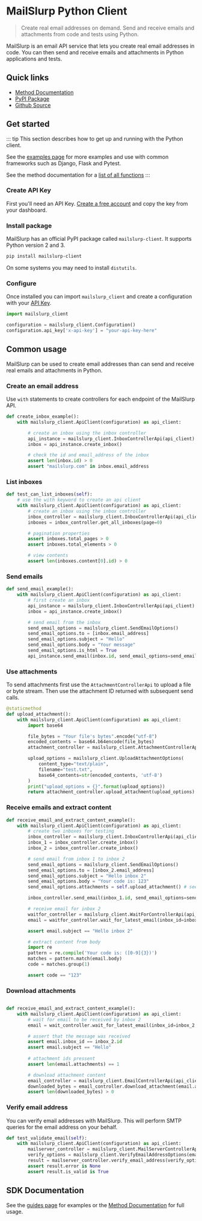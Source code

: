 # MailSlurp Python Client

> Create real email addresses on demand. Send and receive emails and attachments from code and tests using Python.

MailSlurp is an email API service that lets you create real email addresses in code. You can then send and receive emails and attachments in Python applications and tests.

## Quick links

- [Method Documentation](./docs)
- [PyPI Package](https://pypi.org/project/mailslurp-client/)
- [Github Source](https://github.com/mailslurp/mailslurp-client-python)

## Get started

::: tip
This section describes how to get up and running with the Python client.

See the [examples page](https://www.mailslurp.com/examples/) for more examples and use with common frameworks such as Django, Flask and Pytest.

See the method documentation for a [list of all functions](./docs)
:::

### Create API Key

First you'll need an API Key. [Create a free account](https://app.mailslurp.com) and copy the key from your dashboard.

### Install package

MailSlurp has an official PyPI package called `mailslurp-client`. It supports Python version 2 and 3.

```bash
pip install mailslurp-client
```

On some systems you may need to install `distutils`.

### Configure

Once installed you can import `mailslurp_client` and create a configuration with your [API Key](https://app.mailslurp.com).

```python
import mailslurp_client

configuration = mailslurp_client.Configuration()
configuration.api_key['x-api-key'] = "your-api-key-here"
```

## Common usage

MailSlurp can be used to create email addresses than can send and receive real emails and attachments in Python.

### Create an email address

Use `with` statements to create controllers for each endpoint of the MailSlurp API.

```python
def create_inbox_example():
    with mailslurp_client.ApiClient(configuration) as api_client:

        # create an inbox using the inbox controller
        api_instance = mailslurp_client.InboxControllerApi(api_client)
        inbox = api_instance.create_inbox()

        # check the id and email_address of the inbox
        assert len(inbox.id) > 0
        assert "mailslurp.com" in inbox.email_address
```

### List inboxes

```python
def test_can_list_inboxes(self):
    # use the with keyword to create an api client
    with mailslurp_client.ApiClient(configuration) as api_client:
        # create an inbox using the inbox controller
        inbox_controller = mailslurp_client.InboxControllerApi(api_client)
        inboxes = inbox_controller.get_all_inboxes(page=0)

        # pagination properties
        assert inboxes.total_pages > 0
        assert inboxes.total_elements > 0

        # view contents
        assert len(inboxes.content[0].id) > 0
```

### Send emails

```python
def send_email_example():
    with mailslurp_client.ApiClient(configuration) as api_client:
        # first create an inbox
        api_instance = mailslurp_client.InboxControllerApi(api_client)
        inbox = api_instance.create_inbox()

        # send email from the inbox
        send_email_options = mailslurp_client.SendEmailOptions()
        send_email_options.to = [inbox.email_address]
        send_email_options.subject = "Hello"
        send_email_options.body = "Your message"
        send_email_options.is_html = True
        api_instance.send_email(inbox.id, send_email_options=send_email_options)
```

### Use attachments
To send attachments first use the `AttachmentControllerApi` to upload a file or byte stream. Then use the attachment ID returned with subsequent send calls.

```python
@staticmethod
def upload_attachment():
    with mailslurp_client.ApiClient(configuration) as api_client:
        import base64

        file_bytes = "Your file's bytes".encode("utf-8")
        encoded_contents = base64.b64encode(file_bytes)
        attachment_controller = mailslurp_client.AttachmentControllerApi(api_client)

        upload_options = mailslurp_client.UploadAttachmentOptions(
            content_type="text/plain",
            filename="test.txt",
            base64_contents=str(encoded_contents, 'utf-8')
        )
        print("upload_options = {}".format(upload_options))
        return attachment_controller.upload_attachment(upload_options)
```

### Receive emails and extract content

```python
def receive_email_and_extract_content_example():
    with mailslurp_client.ApiClient(configuration) as api_client:
        # create two inboxes for testing
        inbox_controller = mailslurp_client.InboxControllerApi(api_client)
        inbox_1 = inbox_controller.create_inbox()
        inbox_2 = inbox_controller.create_inbox()

        # send email from inbox 1 to inbox 2
        send_email_options = mailslurp_client.SendEmailOptions()
        send_email_options.to = [inbox_2.email_address]
        send_email_options.subject = "Hello inbox 2"
        send_email_options.body = "Your code is: 123"
        send_email_options.attachments = self.upload_attachment() # see previous section

        inbox_controller.send_email(inbox_1.id, send_email_options=send_email_options)

        # receive email for inbox 2
        waitfor_controller = mailslurp_client.WaitForControllerApi(api_client)
        email = waitfor_controller.wait_for_latest_email(inbox_id=inbox_2.id, timeout=30000, unread_only=True)

        assert email.subject == "Hello inbox 2"

        # extract content from body
        import re
        pattern = re.compile('Your code is: ([0-9]{3})')
        matches = pattern.match(email.body)
        code = matches.group(1)

        assert code == "123"
```

### Download attachments
```python

def receive_email_and_extract_content_example():
    with mailslurp_client.ApiClient(configuration) as api_client:
        # wait for email to be received by inbox 2
        email = wait_controller.wait_for_latest_email(inbox_id=inbox_2.id, timeout=30000, unread_only=True)

        # assert that the message was received
        assert email.inbox_id == inbox_2.id
        assert email.subject == "Hello"
        
        # attachment ids pressent
        assert len(email.attachments) == 1

        # download attachment content
        email_controller = mailslurp_client.EmailControllerApi(api_client)
        downloaded_bytes = email_controller.download_attachment(email.attachments[0], email.id)
        assert len(downloaded_bytes) > 0
```

### Verify email address
You can verify email addresses with MailSlurp. This will perform SMTP queries for the email address on your behalf.

```python
def test_validate_email(self):
    with mailslurp_client.ApiClient(configuration) as api_client:
        mailserver_controller = mailslurp_client.MailServerControllerApi(api_client)
        verify_options = mailslurp_client.VerifyEmailAddressOptions(email_address="test@gmail.com")
        result = mailserver_controller.verify_email_address(verify_options=verify_options)
        assert result.error is None
        assert result.is_valid is True
```

## SDK Documentation

See the [guides page](https://www.mailslurp.com/guides/) for examples or the [Method Documentation](./docs) for full usage.
